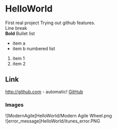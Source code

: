 # HelloWorld
First real project
Trying out github features.\
Line break \
**Bold**
Bullet list
- item a
- item b
numbered list
1. item 1
1. item 2
## Link
http://github.com - automatic!
[GitHub](http://github.com)

### Images
![ModernAgile]HelloWorld/Modern Agile Wheel.png
\
![error_message]HelloWorld/itunes_error.PNG

